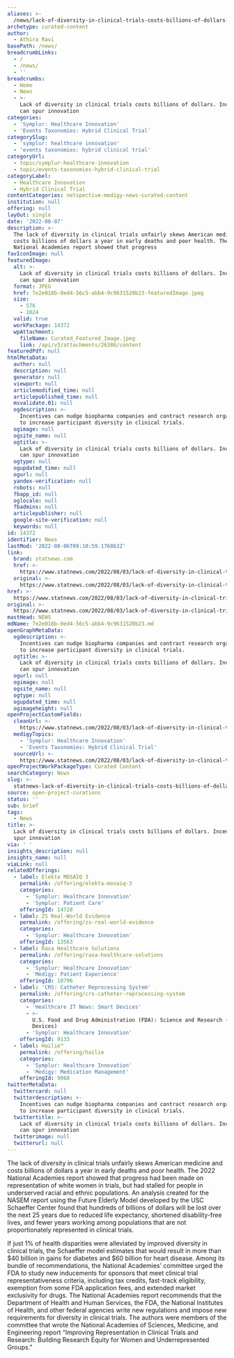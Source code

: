 ```yaml
---
aliases: >-
  /news/lack-of-diversity-in-clinical-trials-costs-billions-of-dollars-incentives-can-spur-innovation
archetype: curated-content
author:
  - Athira Ravi
basePath: /news/
breadcrumbLinks:
  - /
  - /news/
  - ''
breadcrumbs:
  - Home
  - News
  - >-
    Lack of diversity in clinical trials costs billions of dollars. Incentives
    can spur innovation
categories:
  - 'Symplur: Healthcare Innovation'
  - 'Events Taxonomies: Hybrid Clinical Trial'
categorySlug:
  - 'symplur: healthcare innovation'
  - 'events taxonomies: hybrid clinical trial'
categoryUrl:
  - topic/symplur-healthcare-innovation
  - topic/events-taxonomies-hybrid-clinical-trial
categoryLabel:
  - Healthcare Innovation
  - Hybrid Clinical Trial
contentCategories: netspective-medigy-news-curated-content
institution: null
offering: null
layOut: single
date: '2022-08-07'
description: >-
  The lack of diversity in clinical trials unfairly skews American medicine and
  costs billions of dollars a year in early deaths and poor health. The 2022
  National Academies report showed that progress 
favIconImage: null
featuredImage:
  alt: >-
    Lack of diversity in clinical trials costs billions of dollars. Incentives
    can spur innovation
  format: JPEG
  href: 7e2e018b-0ed4-56c5-abb4-9c9631520b23-featuredImage.jpeg
  size:
    - 576
    - 1024
  valid: true
  workPackage: 14372
  wpAttachment:
    fileName: Curated_Featured_Image.jpeg
    link: /api/v3/attachments/26386/content
featuredPdf: null
htmlMetaData:
  author: null
  description: null
  generator: null
  viewport: null
  articlemodified_time: null
  articlepublished_time: null
  msvalidate.01: null
  ogdescription: >-
    Incentives can nudge biopharma companies and contract research organizations
    to increase participant diversity in clinical trials.
  ogimage: null
  ogsite_name: null
  ogtitle: >-
    Lack of diversity in clinical trials costs billions of dollars. Incentives
    can spur innovation
  ogtype: null
  ogupdated_time: null
  ogurl: null
  yandex-verification: null
  robots: null
  fbapp_id: null
  oglocale: null
  fbadmins: null
  articlepublisher: null
  google-site-verification: null
  keywords: null
id: 14372
identifier: News
lastMod: '2022-08-06T09:10:59.176863Z'
link:
  brand: statnews.com
  href: >-
    https://www.statnews.com/2022/08/03/lack-of-diversity-in-clinical-trials-costs-billions-of-dollars-incentives-can-spur-innovation/
  original: >-
    https://www.statnews.com/2022/08/03/lack-of-diversity-in-clinical-trials-costs-billions-of-dollars-incentives-can-spur-innovation/
href: >-
  https://www.statnews.com/2022/08/03/lack-of-diversity-in-clinical-trials-costs-billions-of-dollars-incentives-can-spur-innovation/
original: >-
  https://www.statnews.com/2022/08/03/lack-of-diversity-in-clinical-trials-costs-billions-of-dollars-incentives-can-spur-innovation/
mastHead: NEWS
mdName: 7e2e018b-0ed4-56c5-abb4-9c9631520b23.md
openGraphMetaData:
  ogdescription: >-
    Incentives can nudge biopharma companies and contract research organizations
    to increase participant diversity in clinical trials.
  ogtitle: >-
    Lack of diversity in clinical trials costs billions of dollars. Incentives
    can spur innovation
  ogurl: null
  ogimage: null
  ogsite_name: null
  ogtype: null
  ogupdated_time: null
  ogimageheight: null
openProjectCustomFields:
  cleanUrl: >-
    https://www.statnews.com/2022/08/03/lack-of-diversity-in-clinical-trials-costs-billions-of-dollars-incentives-can-spur-innovation/
  medigyTopics:
    - 'Symplur: Healthcare Innovation'
    - 'Events Taxonomies: Hybrid Clinical Trial'
  sourceUrl: >-
    https://www.statnews.com/2022/08/03/lack-of-diversity-in-clinical-trials-costs-billions-of-dollars-incentives-can-spur-innovation/
openProjectWorkPackageType: Curated Content
searchCategory: News
slug: >-
  statnews-lack-of-diversity-in-clinical-trials-costs-billions-of-dollars-incentives-can-spur-innovation
source: open-project-curations
status: ''
sub: brief
tags:
  - News
title: >-
  Lack of diversity in clinical trials costs billions of dollars. Incentives can
  spur innovation
via: ' '
insights_description: null
insights_name: null
viaLink: null
relatedOfferings:
  - label: Elekta MOSAIQ 3
    permalink: /offering/elekta-mosaiq-3
    categories:
      - 'Symplur: Healthcare Innovation'
      - 'Symplur: Patient Care'
    offeringId: 14728
  - label: ZS Real-World Evidence
    permalink: /offering/zs-real-world-evidence
    categories:
      - 'Symplur: Healthcare Innovation'
    offeringId: 13563
  - label: Rasa Healthcare Solutions
    permalink: /offering/rasa-healthcare-solutions
    categories:
      - 'Symplur: Healthcare Innovation'
      - 'Medigy: Patient Experience'
    offeringId: 10796
  - label: 'CRS: Catheter Reprocessing System'
    permalink: /offering/crs-catheter-reprocessing-system
    categories:
      - 'Healthcare IT News: Smart Devices'
      - >-
        U.S. Food and Drug Administration (FDA): Science and Research (Medical
        Devices)
      - 'Symplur: Healthcare Innovation'
    offeringId: 9133
  - label: Hailie™
    permalink: /offering/hailie
    categories:
      - 'Symplur: Healthcare Innovation'
      - 'Medigy: Medication Management'
    offeringId: 9068
twitterMetaData:
  twittercard: null
  twitterdescription: >-
    Incentives can nudge biopharma companies and contract research organizations
    to increase participant diversity in clinical trials.
  twittertitle: >-
    Lack of diversity in clinical trials costs billions of dollars. Incentives
    can spur innovation
  twitterimage: null
  twitterurl: null
---
```

The lack of diversity in clinical trials unfairly skews American medicine and costs billions of dollars a year in early deaths and poor health. The 2022 National Academies report showed that progress had been made on representation of white women in trials, but had stalled for people in underserved racial and ethnic populations. An analysis created for the NASEM report using the Future Elderly Model developed by the USC Schaeffer Center found that hundreds of billions of dollars will be lost over the next 25 years due to reduced life expectancy, shortened disability-free lives, and fewer years working among populations that are not proportionately represented in clinical trials.

If just 1% of health disparities were alleviated by improved diversity in clinical trials, the Schaeffer model estimates that would result in more than $40 billion in gains for diabetes and $60 billion for heart disease. Among its bundle of recommendations, the National Academies’ committee urged the FDA to study new inducements for sponsors that meet clinical trial representativeness criteria, including tax credits, fast-track eligibility, exemption from some FDA application fees, and extended market exclusivity for drugs. The National Academies report recommends that the Department of Health and Human Services, the FDA, the National Institutes of Health, and other federal agencies write new regulations and impose new requirements for diversity in clinical trials. The authors were members of the committee that wrote the National Academies of Sciences, Medicine, and Engineering report “Improving Representation in Clinical Trials and Research: Building Research Equity for Women and Underrepresented Groups.”